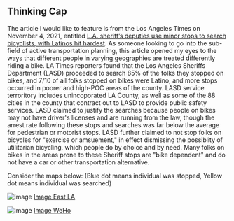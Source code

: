 ## Thinking Cap

The article I would like to feature is from the Los Angeles Times on November 4, 2021, entitled [L.A. sheriff’s deputies use minor stops to search bicyclists, with Latinos hit hardest](https://www.latimes.com/projects/la-county-sheriff-bike-stops-analysis/). As someone looking to go into the sub-field of active transportation planning, this article opened my eyes to the ways that different people in varying geographies are treated differently riding a bike. LA Times reporters found that the Los Angeles Sheriffs Department (LASD) proceeded to search 85% of the folks they stopped on bikes, and 7/10 of all folks stopped on bikes were Latino, and more stops occurred in poorer and high-POC areas of the county. LASD service terroritory includes unincoporated LA County, as well as some of the 88 cities in the county that contract out to LASD to provide public safety services. LASD claimed to justify the searches because people on bikes may not have driver's licenses and are running from the law, though the arrest rate following these stops and searches was far below the average for pedestrian or motorist stops. LASD further claimed to not stop folks on bicycles for "exercise or amsuement," in effect dismissing the possiblity of utilitarian bicycling, which people do by choice and by need. Many folks on bikes in the areas prone to these Sheriff stops are "bike dependent" and do not have a car or other transportation alternative. 

Consider the maps below: (Blue dot means individual was stopped, Yellow dot means individual was searched)

![image](https://user-images.githubusercontent.com/122768060/212619081-8fc2ac0e-cc8c-49ab-959d-2fd843066d04.png)
[Image East LA](https://api.mapbox.com/styles/v1/latimes/ckv0gkvo51rwm15nsvqe80k1x/static/-118.1658,34.0345,12.3/700x500?access_token=pk.eyJ1IjoibGF0aW1lcyIsImEiOiJjajhvcXRraGUwNnlwMzNyczR3cTBsaWh1In0.0cPKLwe2A0ET4P5CtWSiLQ)

![image](https://user-images.githubusercontent.com/122768060/212619210-24ae9093-e744-4057-9917-3bbfd06b98a5.png)
[Image WeHo](https://api.mapbox.com/styles/v1/latimes/ckv1e7sm92oix14ny1cgfppy2/static/-118.370,34.089,13.1/700x500?access_token=pk.eyJ1IjoibGF0aW1lcyIsImEiOiJjajhvcXRraGUwNnlwMzNyczR3cTBsaWh1In0.0cPKLwe2A0ET4P5CtWSiLQ)
